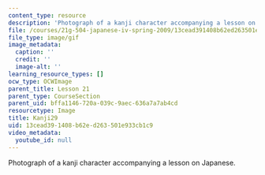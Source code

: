 ```yaml
---
content_type: resource
description: 'Photograph of a kanji character accompanying a lesson on Japanese. '
file: /courses/21g-504-japanese-iv-spring-2009/13cead391408b62ed263501e933cb1c9_Kanji29.gif
file_type: image/gif
image_metadata:
  caption: ''
  credit: ''
  image-alt: ''
learning_resource_types: []
ocw_type: OCWImage
parent_title: Lesson 21
parent_type: CourseSection
parent_uid: bffa1146-720a-039c-9aec-636a7a7ab4cd
resourcetype: Image
title: Kanji29
uid: 13cead39-1408-b62e-d263-501e933cb1c9
video_metadata:
  youtube_id: null
---
```

Photograph of a kanji character accompanying a lesson on Japanese. 